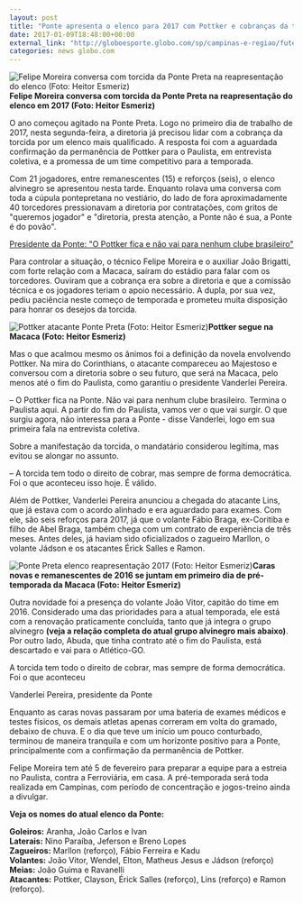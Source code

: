 ```yaml
---
layout: post
title: "Ponte apresenta o elenco para 2017 com Pottker e cobranças da torcida "
date: 2017-01-09T18:48:00+00:00
external_link: "http://globoesporte.globo.com/sp/campinas-e-regiao/futebol/times/ponte-preta/noticia/2017/01/ponte-apresenta-o-elenco-para-2017-com-pottker-e-cobrancas-da-torcida.html"
categories: news globo.com
---
```

 ![Felipe Moreira conversa com torcida da Ponte Preta na reapresentação do elenco (Foto: Heitor Esmeriz)](http://s2.glbimg.com/Gqf2LdE6GX5jtzsIEOaYwnKs2QA=/0x118:1280x960/350x230/s.glbimg.com/es/ge/f/original/2017/01/09/ponte.jpg "Felipe Moreira conversa com torcida da Ponte Preta na reapresentação do elenco (Foto: Heitor Esmeriz)")**Felipe Moreira conversa com torcida da Ponte Preta na reapresentação do elenco em 2017 (Foto: Heitor Esmeriz)**

O ano começou agitado na Ponte Preta. Logo no primeiro dia de trabalho de 2017, nesta segunda-feira, a diretoria já precisou lidar com a cobrança da torcida por um elenco mais qualificado. A resposta foi com a aguardada confirmação da permanência de Pottker para o Paulista, em entrevista coletiva, e a promessa de um time competitivo para a temporada.

Com 21 jogadores, entre remanescentes (15) e reforços (seis), o elenco alvinegro se apresentou nesta tarde. Enquanto rolava uma conversa com toda a cúpula pontepretana no vestiário, do lado de fora aproximadamente 40 torcedores pressionavam a diretoria por contratações, com gritos de "queremos jogador" e "diretoria, presta atenção, a Ponte não é sua, a Ponte é do povão".

[Presidente da Ponte: "O Pottker fica e não vai para nenhum clube brasileiro"](http://globoesporte.globo.com/sp/campinas-e-regiao/futebol/times/ponte-preta/noticia/2017/01/presidente-da-ponte-o-pottker-fica-e-nao-vai-para-nenhum-clube-brasileiro.html)

Para controlar a situação, o técnico Felipe Moreira e o auxiliar João Brigatti, com forte relação com a Macaca, saíram do estádio para falar com os torcedores. Ouviram que a cobrança era sobre a diretoria e que a comissão técnica e os jogadores teriam o apoio necessário. A dupla, por sua vez, pediu paciência neste começo de temporada e prometeu muita disposição para honrar os desejos da torcida.&nbsp;

 ![Pottker atacante Ponte Preta (Foto: Heitor Esmeriz)](http://s2.glbimg.com/UL2wVzWI8VFrL1EMJP8lO7USRIc=/0x10:960x1280/300x397/s.glbimg.com/es/ge/f/original/2017/01/09/pottker_v0uaAFB.jpg "Pottker atacante Ponte Preta (Foto: Heitor Esmeriz)")**Pottker segue na Macaca (Foto: Heitor Esmeriz)**

Mas o que acalmou mesmo os ânimos foi a definição da novela envolvendo Pottker. Na mira do Corinthians, o atacante compareceu ao Majestoso e conversou com a diretoria sobre o seu futuro, que será na Macaca, pelo menos até o fim do Paulista, como garantiu o presidente Vanderlei Pereira.&nbsp;

– O Pottker fica na Ponte. Não vai para nenhum clube brasileiro. Termina o Paulista aqui. A partir do fim do Paulista, vamos ver o que vai surgir. O que surgiu agora, não interessa para a Ponte - disse Vanderlei, logo em sua primeira fala na entrevista coletiva.&nbsp;

Sobre a manifestação da torcida, o mandatário considerou legítima, mas evitou se alongar no assunto.

–&nbsp;A torcida tem todo o direito de cobrar, mas sempre de forma democrática. Foi o que aconteceu isso hoje. É válido.

Além de Pottker, Vanderlei Pereira anunciou a chegada do atacante Lins, que já estava com o acordo alinhado e era aguardado para exames. Com ele, são seis reforços para 2017, já que o volante Fábio Braga, ex-Coritiba e filho de Abel Braga, também chega com um contrato de experiência de três meses. Antes deles, já haviam sido oficializados o zagueiro Marllon, o volante Jádson e os atacantes Érick Salles e Ramon.&nbsp;

 ![Ponte Preta elenco reapresentação 2017 (Foto: Heitor Esmeriz)](http://s2.glbimg.com/ovfaoS-MRvf1ew90LG1yZvoQYAU=/0x244:1440x1080/690x400/s.glbimg.com/es/ge/f/original/2017/01/09/ponte1_voxiXel.jpg "Ponte Preta elenco reapresentação 2017 (Foto: Heitor Esmeriz)")**Caras novas&nbsp;e remanescentes de 2016 se juntam em&nbsp;primeiro dia de pré-temporada da Macaca (Foto: Heitor Esmeriz)**

Outra novidade foi a presença do volante João Vitor, capitão do time em 2016. Considerado uma das prioridades para a atual temporada, ele está com a renovação praticamente concluída, tanto que já integra o grupo alvinegro **(veja a relação completa do atual grupo alvinegro mais abaixo)**. Por outro lado, Abuda, que tinha contrato até o fim do Paulista, está descartado e vai para o Atlético-GO.&nbsp;

A torcida tem todo o direito de cobrar, mas sempre de forma democrática. Foi o que aconteceu  

Vanderlei Pereira, presidente da Ponte

Enquanto as caras novas passaram por uma bateria de exames médicos e testes físicos, os demais atletas apenas correram em volta do gramado, debaixo de chuva. E o dia que teve um início um pouco conturbado, terminou de maneira tranquila e com um horizonte positivo para a Ponte, principalmente com a confirmação da permanência de Pottker.

Felipe Moreira tem até 5 de fevereiro para preparar a equipe para a estreia no Paulista, contra a Ferroviária, em casa. A pré-temporada será toda realizada em Campinas, com período de concentração e jogos-treino ainda a divulgar.&nbsp;

**Veja os nomes do atual elenco da Ponte:**

**Goleiros:** Aranha, João Carlos e Ivan  
**Laterais:** Nino Paraíba, Jeferson e Breno Lopes  
**Zagueiros:** Marllon (reforço), Fábio Ferreira e Kadu  
**Volantes:** João Vitor, Wendel, Elton, Matheus Jesus e Jádson (reforço)  
**Meias:** João Guima e Ravanelli  
**Atacantes:** Pottker, Clayson, Érick Salles (reforço), Lins (reforço) e Ramon (reforço).&nbsp;


